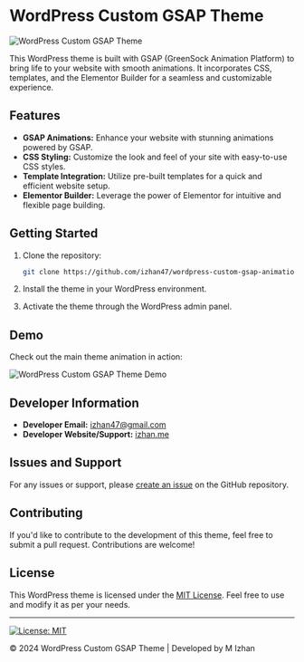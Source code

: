 # WordPress Custom GSAP Theme

![WordPress Custom GSAP Theme](demo.gif)

This WordPress theme is built with GSAP (GreenSock Animation Platform) to bring life to your website with smooth animations. It incorporates CSS, templates, and the Elementor Builder for a seamless and customizable experience.

## Features

- **GSAP Animations:** Enhance your website with stunning animations powered by GSAP.
- **CSS Styling:** Customize the look and feel of your site with easy-to-use CSS styles.
- **Template Integration:** Utilize pre-built templates for a quick and efficient website setup.
- **Elementor Builder:** Leverage the power of Elementor for intuitive and flexible page building.

## Getting Started

1. Clone the repository:
   ```bash
   git clone https://github.com/izhan47/wordpress-custom-gsap-animation-theme.git
   ```

2. Install the theme in your WordPress environment.

3. Activate the theme through the WordPress admin panel.

## Demo

Check out the main theme animation in action:

![WordPress Custom GSAP Theme Demo](demo.gif)

## Developer Information

- **Developer Email:** [izhan47@gmail.com](mailto:izhan47@gmail.com)
- **Developer Website/Support:** [izhan.me](https://izhan.me)

## Issues and Support

For any issues or support, please [create an issue](https://github.com/izhan47/wordpress-custom-gsap-animation-theme/issues) on the GitHub repository.

## Contributing

If you'd like to contribute to the development of this theme, feel free to submit a pull request. Contributions are welcome!

## License

This WordPress theme is licensed under the [MIT License](LICENSE). Feel free to use and modify it as per your needs.

---

[![License: MIT](https://img.shields.io/badge/License-MIT-yellow.svg)](LICENSE)

© 2024 WordPress Custom GSAP Theme | Developed by M Izhan